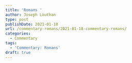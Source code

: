 ```yaml
---
title: 'Romans '
author: Joseph Louthan
type: post
publishDate: 2021-01-18
url: /commentary-romans/2021-01-18-commentary-romans/
categories:
  - Commentary
tags:
  - 'Commentary: Romans'
draft: true
---
```

